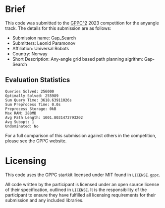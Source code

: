 # Brief

This code was submitted to the [GPPC^2](https://gppc.search-conference.org/) 2023 competition for the anyangle track.
The details for this submission are as follows:
- Submission name: Gap_Search
- Submitters: Leonid Paramonov
- Affiliation: Universal Robots
- Country: Norway
- Short Description: Any-angle grid based path planning algrithm: Gap-Search

## Evaluation Statistics

	Queries Solved: 256000
	Optimally Solved: 255989
	Sum Query Time: 3618.63911026s
	Sum Preprocess Time: 0.0s
	Preprocess Storage: 0kB
	Max RAM: 288MB
	Avg Path Length: 1001.8031472793202
	Avg Subopt: 1
	Undominated: No

For a full comparison of this submission against others in the competition, please see the GPPC website.

# Licensing

This code uses the GPPC startkit licensed under MIT found in `LICENSE.gppc`.

All code written by the participant is licensed under an open source license of their specification, outlined in `LICENSE`.
It is the responsibility of the participant to ensure they have fulfilled all licensing requirements for their submission and any included libraries.
